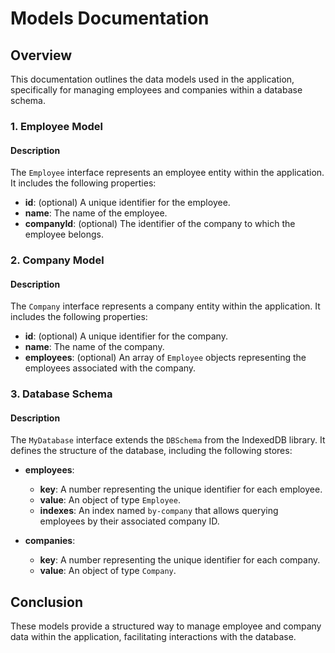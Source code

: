 # Models Documentation

## Overview

This documentation outlines the data models used in the application, specifically for managing employees and companies within a database schema.

### 1. Employee Model

#### Description

The `Employee` interface represents an employee entity within the application. It includes the following properties:

- **id**: (optional) A unique identifier for the employee.
- **name**: The name of the employee.
- **companyId**: (optional) The identifier of the company to which the employee belongs.

### 2. Company Model

#### Description

The `Company` interface represents a company entity within the application. It includes the following properties:

- **id**: (optional) A unique identifier for the company.
- **name**: The name of the company.
- **employees**: (optional) An array of `Employee` objects representing the employees associated with the company.

### 3. Database Schema

#### Description

The `MyDatabase` interface extends the `DBSchema` from the IndexedDB library. It defines the structure of the database, including the following stores:

- **employees**:

  - **key**: A number representing the unique identifier for each employee.
  - **value**: An object of type `Employee`.
  - **indexes**: An index named `by-company` that allows querying employees by their associated company ID.

- **companies**:
  - **key**: A number representing the unique identifier for each company.
  - **value**: An object of type `Company`.

## Conclusion

These models provide a structured way to manage employee and company data within the application, facilitating interactions with the database.
